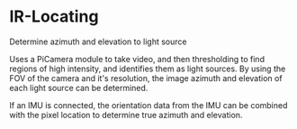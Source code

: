 # IR-Locating
Determine azimuth and elevation to light source

Uses a PiCamera module to take video, and then thresholding to find regions of high intensity, and identifies them as light sources. By using the FOV of the camera and it's resolution, the image azimuth and elevation of each light source can be determined. 

If an IMU is connected, the orientation data from the IMU can be combined with the pixel location to determine true azimuth and elevation.
